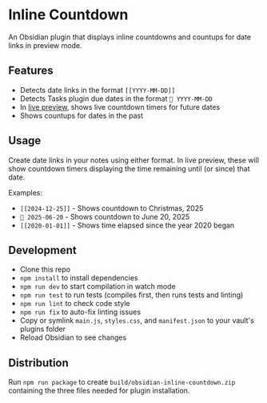 # Inline Countdown

An Obsidian plugin that displays inline countdowns and countups for date links in preview mode.

## Features

- Detects date links in the format `[[YYYY-MM-DD]]`
- Detects Tasks plugin due dates in the format `📅 YYYY-MM-DD`
- In [live preview](https://help.obsidian.md/edit-and-read#Live+Preview), shows live countdown timers for future dates
- Shows countups for dates in the past

## Usage

Create date links in your notes using either format. In live preview, these will show countdown timers displaying the time remaining until (or since) that date.

Examples:
- `[[2024-12-25]]` - Shows countdown to Christmas, 2025
- `📅 2025-06-20` - Shows countdown to June 20, 2025
- `[[2020-01-01]]` - Shows time elapsed since the year 2020 began

## Development

- Clone this repo
- `npm install` to install dependencies  
- `npm run dev` to start compilation in watch mode
- `npm run test` to run tests (compiles first, then runs tests and linting)
- `npm run lint` to check code style
- `npm run fix` to auto-fix linting issues
- Copy or symlink `main.js`, `styles.css`, and `manifest.json` to your vault's plugins folder
- Reload Obsidian to see changes

## Distribution

Run `npm run package` to create `build/obsidian-inline-countdown.zip` containing the three files needed for plugin installation.
